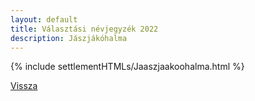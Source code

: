 ```yaml
---
layout: default
title: Választási névjegyzék 2022
description: Jászjákóhalma
---
```


{% include settlementHTMLs/Jaaszjaakoohalma.html %}

[Vissza](../)